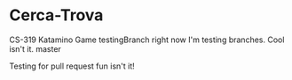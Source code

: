 # Cerca-Trova
CS-319 Katamino Game
testingBranch
right now I'm testing branches. Cool isn't it. master

Testing for pull request fun isn't it!
